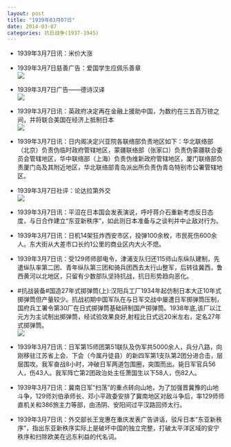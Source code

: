 ```yaml
---
layout: post
title: "1939年03月07日"
date: 2014-03-07
categories: 抗日战争(1937-1945)
---
```


<meta name="referrer" content="no-referrer" />

- 1939年3月7日讯：米价大涨 

- 1939年3月7日慈善广告：爱国学生应佩乐善章 <br/><img src="https://ww2.sinaimg.cn/large/aca367d8jw1ee7jm8mjktj207d0h0dh3.jpg" />

- 1939年3月7日广告——德诗汉译 <br/><img src="https://ww3.sinaimg.cn/large/aca367d8jw1ee7i3u7u8kj20cp0h9adg.jpg" />

- 1939年3月7日讯：英政府决定再在金融上援助中国，为数约在三五百万镑之间，并将联合美国在经济上抵制日本 <br/><img src="https://ww3.sinaimg.cn/large/aca367d8jw1ee7hvi59a7j20b50h842d.jpg" />

- 1939年3月7日讯：日内阁决定兴亚院各联络部负责地区如下：华北联络部（北京）负责伪临时政府管辖地区，蒙疆联络部（张家口）负责伪蒙疆联合委员会管辖地区，华中联络部（上海）负责伪维新政府管辖地区，厦门联络部负责厦门岛及其附近地区，华北联络部青岛派出所负责伪青岛特别市公署管辖地区。 

- 1939年3月7日社评：论达拉第外交 <br/><img src="https://ww1.sinaimg.cn/large/aca367d8jw1ee7g5a7xd0j20r10yokd2.jpg" />

- 1939年3月7日讯：平沼在日本国会发表演说，呼吁蒋介石重新考虑反日态度，与日合作建立“东亚新秩序”，如此则日本准备与之谈判并中止敌对行为。 

- 1939年3月7日讯：日机14架狂炸西安市区，投弹100余枚，市民死伤600余人。东大街从大差市口长约1公里的商业区内大火不熄。 

- 1939年3月7日讯：受129师师部电令，津浦支队归还115师山东纵队建制，先遣纵队率第二团、青年纵队第三团和骑兵团西去太行山整军，后转往冀西，鲁西黄河以北地区，只留有少数部队坚持抗战，抗日形势趋向恶化。 

- #抗战装备#国造27年式掷弹筒(上):汉阳兵工厂1934年起仿制日本大正10年式掷弹筒但产量较少。抗战初期中国军队在与日军交战中屡遭日军掷弹筒压制，国府兵工署令第30厂在日式掷弹筒基础研制国产掷弹筒。1938年底,该厂以江元方为主试制出掷弹筒，经试验效果良好,射程比日式远20米左右，定名27年式掷弹筒。 <br/><img src="https://ww3.sinaimg.cn/large/aca367d8jw1ee6yhuxnw6j208a0be3yx.jpg" />

- 1939年3月7日讯：日军第15师团第51联队及伪军共5000余人，兵分八路，向刚移驻江苏省上会、下会（今属丹徒县）的新四军第1支队第2团分进合击，层层围攻。我军奋战8小时，冲破日军两道包围圈，突围而出。毙日军官兵56人，伤43人。我军阵亡第2团政治处主任萧国生以下58人，伤82人。 

- 1939年3月7日讯：冀南日军“扫荡”的重点转向山地，为了加强晋冀豫的山地斗争，129师刘伯承师长、邓小平政委安排了冀南地区对敌斗争后，率129师师直机关和386旅主力等部，由汤阴、安阳间过平汉路回师太行。 

- 1939年3月7日讯：外交部长王宠惠在重庆发表广告讲话，驳斥日本“东亚新秩序”，指出东亚新秩序实际上是破坏中国的独立完整，打破太平洋区域的安宁秩序和扫除欧美在远东利益的代名词。 

